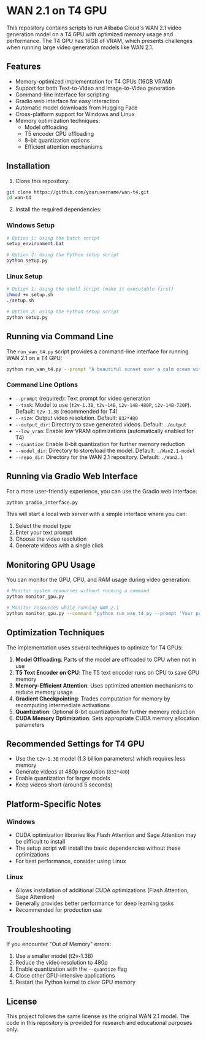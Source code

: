 # WAN 2.1 on T4 GPU

This repository contains scripts to run Alibaba Cloud's WAN 2.1 video generation model on a T4 GPU with optimized memory usage and performance. The T4 GPU has 16GB of VRAM, which presents challenges when running large video generation models like WAN 2.1.

## Features

- Memory-optimized implementation for T4 GPUs (16GB VRAM)
- Support for both Text-to-Video and Image-to-Video generation
- Command-line interface for scripting
- Gradio web interface for easy interaction
- Automatic model downloads from Hugging Face
- Cross-platform support for Windows and Linux
- Memory optimization techniques:
  - Model offloading
  - T5 encoder CPU offloading
  - 8-bit quantization options
  - Efficient attention mechanisms
  
## Installation

1. Clone this repository:
```bash
git clone https://github.com/yourusername/wan-t4.git
cd wan-t4
```

2. Install the required dependencies:

### Windows Setup
```bash
# Option 1: Using the batch script
setup_environment.bat

# Option 2: Using the Python setup script
python setup.py
```

### Linux Setup
```bash
# Option 1: Using the shell script (make it executable first)
chmod +x setup.sh
./setup.sh

# Option 2: Using the Python setup script
python setup.py
```

## Running via Command Line

The `run_wan_t4.py` script provides a command-line interface for running WAN 2.1 on a T4 GPU:

```bash
python run_wan_t4.py --prompt "A beautiful sunset over a calm ocean with sailing boats" --task t2v-1.3B --size 832*480
```

### Command Line Options

- `--prompt` (required): Text prompt for video generation
- `--task`: Model to use (`t2v-1.3B`, `t2v-14B`, `i2v-14B-480P`, `i2v-14B-720P`). Default: `t2v-1.3B` (recommended for T4)
- `--size`: Output video resolution. Default: `832*480`
- `--output_dir`: Directory to save generated videos. Default: `./output`
- `--low_vram`: Enable low VRAM optimizations (automatically enabled for T4)
- `--quantize`: Enable 8-bit quantization for further memory reduction
- `--model_dir`: Directory to store/load the model. Default: `./Wan2.1-model`
- `--repo_dir`: Directory for the WAN 2.1 repository. Default: `./Wan2.1`

## Running via Gradio Web Interface

For a more user-friendly experience, you can use the Gradio web interface:

```bash
python gradio_interface.py
```

This will start a local web server with a simple interface where you can:
1. Select the model type
2. Enter your text prompt
3. Choose the video resolution
4. Generate videos with a single click

## Monitoring GPU Usage

You can monitor the GPU, CPU, and RAM usage during video generation:

```bash
# Monitor system resources without running a command
python monitor_gpu.py

# Monitor resources while running WAN 2.1
python monitor_gpu.py --command "python run_wan_t4.py --prompt 'Your prompt here'"
```

## Optimization Techniques

The implementation uses several techniques to optimize for T4 GPUs:

1. **Model Offloading**: Parts of the model are offloaded to CPU when not in use
2. **T5 Text Encoder on CPU**: The T5 text encoder runs on CPU to save GPU memory
3. **Memory-Efficient Attention**: Uses optimized attention mechanisms to reduce memory usage
4. **Gradient Checkpointing**: Trades computation for memory by recomputing intermediate activations
5. **Quantization**: Optional 8-bit quantization for further memory reduction
6. **CUDA Memory Optimization**: Sets appropriate CUDA memory allocation parameters

## Recommended Settings for T4 GPU

- Use the `t2v-1.3B` model (1.3 billion parameters) which requires less memory
- Generate videos at 480p resolution (`832*480`)
- Enable quantization for larger models
- Keep videos short (around 5 seconds)

## Platform-Specific Notes

### Windows
- CUDA optimization libraries like Flash Attention and Sage Attention may be difficult to install
- The setup script will install the basic dependencies without these optimizations
- For best performance, consider using Linux

### Linux
- Allows installation of additional CUDA optimizations (Flash Attention, Sage Attention)
- Generally provides better performance for deep learning tasks
- Recommended for production use

## Troubleshooting

If you encounter "Out of Memory" errors:
1. Use a smaller model (t2v-1.3B)
2. Reduce the video resolution to 480p
3. Enable quantization with the `--quantize` flag
4. Close other GPU-intensive applications
5. Restart the Python kernel to clear GPU memory

## License

This project follows the same license as the original WAN 2.1 model. The code in this repository is provided for research and educational purposes only.
